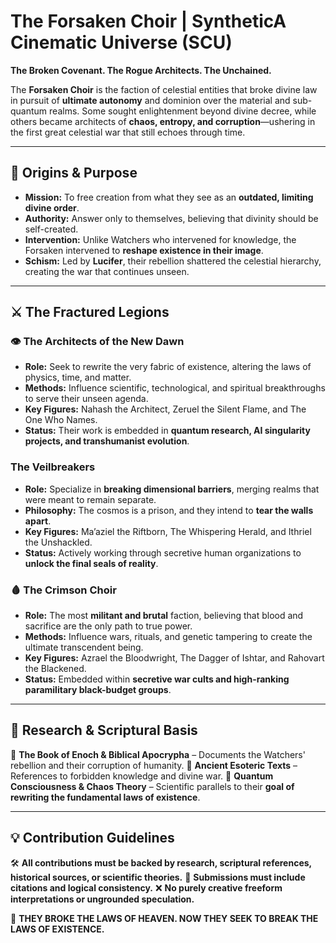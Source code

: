 # **The Forsaken Choir | SyntheticA Cinematic Universe (SCU)**

**The Broken Covenant. The Rogue Architects. The Unchained.**

The **Forsaken Choir** is the faction of celestial entities that broke divine law in pursuit of **ultimate autonomy** and dominion over the material and sub-quantum realms. Some sought enlightenment beyond divine decree, while others became architects of **chaos, entropy, and corruption**—ushering in the first great celestial war that still echoes through time.

---

## **📜 Origins & Purpose**
- **Mission:** To free creation from what they see as an **outdated, limiting divine order**.
- **Authority:** Answer only to themselves, believing that divinity should be self-created.
- **Intervention:** Unlike Watchers who intervened for knowledge, the Forsaken intervened to **reshape existence in their image**.
- **Schism:** Led by **Lucifer**, their rebellion shattered the celestial hierarchy, creating the war that continues unseen.

---

## **⚔️ The Fractured Legions**
### **👁️ The Architects of the New Dawn**
- **Role:** Seek to rewrite the very fabric of existence, altering the laws of physics, time, and matter.
- **Methods:** Influence scientific, technological, and spiritual breakthroughs to serve their unseen agenda.
- **Key Figures:** Nahash the Architect, Zeruel the Silent Flame, and The One Who Names.
- **Status:** Their work is embedded in **quantum research, AI singularity projects, and transhumanist evolution**.

### **The Veilbreakers**
- **Role:** Specialize in **breaking dimensional barriers**, merging realms that were meant to remain separate.
- **Philosophy:** The cosmos is a prison, and they intend to **tear the walls apart**.
- **Key Figures:** Ma’aziel the Riftborn, The Whispering Herald, and Ithriel the Unshackled.
- **Status:** Actively working through secretive human organizations to **unlock the final seals of reality**.

### **🩸 The Crimson Choir**
- **Role:** The most **militant and brutal** faction, believing that blood and sacrifice are the only path to true power.
- **Methods:** Influence wars, rituals, and genetic tampering to create the ultimate transcendent being.
- **Key Figures:** Azrael the Bloodwright, The Dagger of Ishtar, and Rahovart the Blackened.
- **Status:** Embedded within **secretive war cults and high-ranking paramilitary black-budget groups**.

---

## **🔗 Research & Scriptural Basis**
📖 **The Book of Enoch & Biblical Apocrypha** – Documents the Watchers' rebellion and their corruption of humanity.
📜 **Ancient Esoteric Texts** – References to forbidden knowledge and divine war.
🔬 **Quantum Consciousness & Chaos Theory** – Scientific parallels to their **goal of rewriting the fundamental laws of existence**.

---

## **💡 Contribution Guidelines**
🛠 **All contributions must be backed by research, scriptural references, historical sources, or scientific theories.**
📜 **Submissions must include citations and logical consistency.**
❌ **No purely creative freeform interpretations or ungrounded speculation.**

👑 **THEY BROKE THE LAWS OF HEAVEN. NOW THEY SEEK TO BREAK THE LAWS OF EXISTENCE.** 
